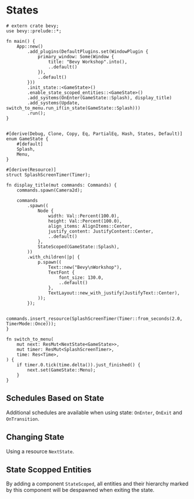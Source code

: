 # States

```rust,no_run
# extern crate bevy;
use bevy::prelude::*;

fn main() {
    App::new()
        .add_plugins(DefaultPlugins.set(WindowPlugin {
            primary_window: Some(Window {
                title: "Bevy Workshop".into(),
                ..default()
            }),
            ..default()
        }))
        .init_state::<GameState>()
        .enable_state_scoped_entities::<GameState>()
        .add_systems(OnEnter(GameState::Splash), display_title)
        .add_systems(Update, switch_to_menu.run_if(in_state(GameState::Splash)))
        .run();
}


#[derive(Debug, Clone, Copy, Eq, PartialEq, Hash, States, Default)]
enum GameState {
    #[default]
    Splash,
    Menu,
}

#[derive(Resource)]
struct SplashScreenTimer(Timer);

fn display_title(mut commands: Commands) {
    commands.spawn(Camera2d);

    commands
        .spawn((
            Node {
                width: Val::Percent(100.0),
                height: Val::Percent(100.0),
                align_items: AlignItems::Center,
                justify_content: JustifyContent::Center,
                ..default()
            },
            StateScoped(GameState::Splash),
        ))
        .with_children(|p| {
            p.spawn((
                Text::new("Bevy\nWorkshop"),
                TextFont {
                    font_size: 130.0,
                    ..default()
                },
                TextLayout::new_with_justify(JustifyText::Center),
            ));
        });

    commands.insert_resource(SplashScreenTimer(Timer::from_seconds(2.0, TimerMode::Once)));
}

fn switch_to_menu(
    mut next: ResMut<NextState<GameState>>,
    mut timer: ResMut<SplashScreenTimer>,
    time: Res<Time>,
) {
    if timer.0.tick(time.delta()).just_finished() {
        next.set(GameState::Menu);
    }
}
```

## Schedules Based on State

Additional schedules are available when using state: `OnEnter`, `OnExit` and `OnTransition`.

## Changing State

Using a resource `NextState`.

## State Scopped Entities

By adding a component `StateScoped`, all entities and their hierarchy marked by this component will be despawned when exiting the state.
